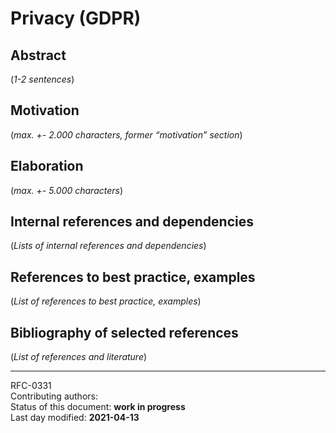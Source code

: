 # Privacy (GDPR)

## Abstract

(*1-2 sentences*)
    
## Motivation

(*max. +- 2.000 characters, former “motivation” section*) 
    
## Elaboration

(*max. +- 5.000 characters*)
    
## Internal references and dependencies

(*Lists of internal references and dependencies*)

## References to best practice, examples  

(*List of references to best practice, examples*) 
	
## Bibliography of selected references

(*List of references and literature*)

________

RFC-0331   
Contributing authors:   
Status of this document: **work in progress**  
Last day modified: **2021-04-13**